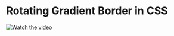 # Rotating Gradient Border in CSS

[![Watch the video](https://img.youtube.com/vi/Y-67rhzWqhM/hqdefault.jpg
)](https://www.youtube.com/watch?v=Y-67rhzWqhM)
